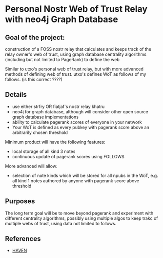Personal Nostr Web of Trust Relay with neo4j Graph Database
=====

## Goal of the project: 

construction of a FOSS nostr relay that calculates and keeps track of the relay owner's web of trust, using graph database centrality algorithms (including but not limited to PageRank) to define the web

Similar to utxo's personal web of trust relay, but with more advanced methods of defining web of trust. utxo's defines WoT as follows of my follows. (is this correct ????)

## Details

- use either strfry OR fiatjaf's nostr relay khatru
- neo4j for graph database, although will consider other open source graph database implementations
- ability to calculate pagerank scores of everyone in your network
- Your WoT is defined as every pubkey with pagerank score above an arbitrarily chosen threshold

Minimum product will have the following features:
- local storage of all kind 3 notes
- continuous update of pagerank scores using FOLLOWS

More advanced will allow:
- selection of note kinds which will be stored for all npubs in the WoT, e.g. all kind 1 notes authored by anyone with pagerank score above threshold

## Purposes

The long term goal will be to move beyond pagerank and experiment with different centrality algorithms, possibly using multiple algos to keep trakc of multiple webs of trust, using data not limited to follows.

## References

- [HAVEN](https://github.com/bitvora/haven)
